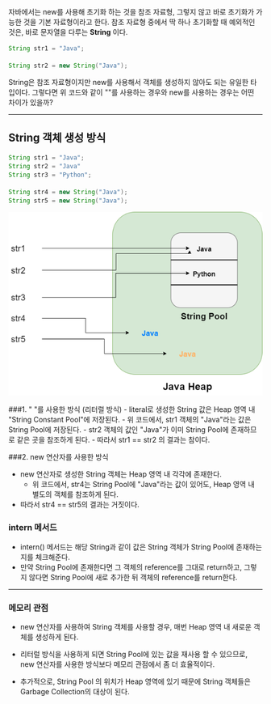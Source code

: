
자바에서는 new를 사용해 초기화 하는 것을 참조 자료형, 그렇지 않고 바로 초기화가 가능한 것을 기본 자료형이라고 한다. 
참조 자료형 중에서 딱 하나 초기화할 때 예외적인 것은, 바로 문자열을 다루는 **String** 이다. 

```java
String str1 = "Java";

String str2 = new String("Java");
```

String은 참조 자료형이지만 new를 사용해서 객체를 생성하지 않아도 되는 유일한 타입이다.
그렇다면 위 코드와 같이 ""를 사용하는 경우와 new를 사용하는 경우는 어떤 차이가 있을까?

***

## String 객체 생성 방식
```java
String str1 = "Java";
String str2 = "Java"
String str3 = "Python";

String str4 = new String("Java");
String str5 = new String("Java");
```
![img_1.png](img_1.png)

###1. " "를 사용한 방식 (리터럴 방식)
    - literal로 생성한 String 값은 Heap 영역 내 "String Constant Pool"에 저장된다.
      - 위 코드에서, str1 객체의 "Java"라는 값은 String Pool에 저장된다.
      - str2 객체의 값인 "Java"가 이미 String Pool에 존재하므로 같은 곳을 참조하게 된다.
    - 따라서 str1 == str2 의 결과는 참이다. 

###2. new 연산자를 사용한 방식
   - new 연산자로 생성한 String 객체는 Heap 영역 내 각각에 존재한다. 
     - 위 코드에서, str4는 String Pool에 "Java"라는 값이 있어도, Heap 영역 내 별도의 객체를 참조하게 된다.
   - 따라서 str4 == str5의 결과는 거짓이다.


### intern 메서드 
- intern() 메서드는 해당 String과 같이 값은 String 객체가 String Pool에 존재하는지를 체크해준다. 
- 만약 String Pool에 존재한다면 그 객체의 reference를 그대로 return하고, 그렇지 않다면 String Pool에 새로 추가한 뒤 객체의 reference를 return한다.

***

### 메모리 관점
- new 연산자를 사용하여 String 객체를 사용할 경우, 매번 Heap 영역 내 새로운 객체를 생성하게 된다.
- 리터럴 방식을 사용하게 되면 String Pool에 있는 값을 재사용 할 수 있으므로, new 연산자를 사용한 방식보다 메모리 관점에서 좀 더 효율적이다.

- 추가적으로, String Pool 의 위치가 Heap 영역에 있기 때문에 String 객체들은 Garbage Collection의 대상이 된다.
